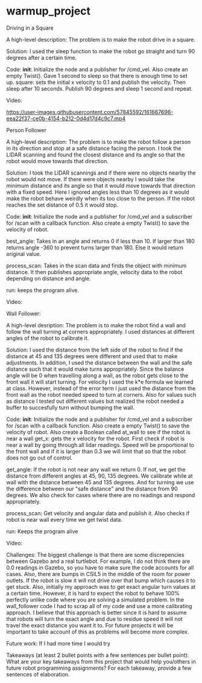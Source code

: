 # warmup_project
Driving in a Square

A high-level description: The problem is to make the robot drive in a square.

Solution: I used the sleep function to make the robot go straight and turn 90 degrees after a certain time.

Code:
__init__: Initialize the node and a publisher for /cmd_vel. Also create an empty Twist(). 
Gave 1 second to sleep so that there is enough time to set up.
square: sets the initial x velocity to 0.1 and publish the velocity. Then sleep after 10 seconds.
Publish 90 degrees and sleep 1 second and repeat.

Video:



https://user-images.githubusercontent.com/57845592/161667696-eea22f37-ce0b-4154-b212-0d4d17d4c9c7.mp4



Person Follower

A high-level description: The problem is to make the robot follow a person in its direction and stop at a safe distance facing the person. I took the LIDAR scanning and found the closest distance and its angle so that the robot would move towards that direction.

Solution: I took the LIDAR scannings and if there were no objects nearby the robot would not move. If there were objects nearby I would take the minimum distance and its angle so that it would move towards that direction with a fixed speed. Here I ignored angles less than 10 degrees as it would make the robot behave weirdly when its too close to the person. If the robot reaches the set distance of 0.5 it would stop.

Code:
__init__: Initialize the node and a publisher for /cmd_vel and a subscriber for /scan with a callback function. Also create a empty Twist() to save the velocity of robot.

best_angle: Takes in an angle and returns 0 if less than 10. If larger than 180 returns angle -360 to prevent turns larger than 180. Else it would return original value.

process_scan: Takes in the scan data and finds the object with minimum distance. It then publishes appropriate angle, velocity data to the robot depending on distance and angle.

run: keeps the program alive.

Video:


Wall Follower:

A high-level desription: The problem is to make the robot find a wall and follow the wall turning at corners appropriately. I used distances at different angles of the robot to calibrate it.

Solution: I used the distance from the left side of the robot to find if the distance at 45 and 135 degrees were different and used that to make adjustments. In addition, I used the distance between the wall and the safe distance such that it would make turns appropriately. Since the balance angle will be 0 when travelling along a wall, as the robot gets close to the front wall it will start turning. For velocity I used the k*e formula we learned at class. However, instead of the error term I just used the distance from the front wall as the robot needed speed to turn at corners. Also for values such as distance I tested out different values but realized the robot needed a buffer to succesfully turn without bumping the wall.


Code:
__init__: Initialize the node and a publisher for /cmd_vel and a subscriber for /scan with a callback function. Also create a empty Twist() to save the velocity of robot. Also create a Boolean called at_wall to see if the robot is near a wall
get_x: gets the x velocity for the robot. First check if robot is near a wall by going through all lidar readings. Speed will be proportional to the front wall and if it is larger than 0.3 we will limit that so that the robot does not go out of control.

get_angle: If the robot is not near any wall we return 0. If not, we get the distance from different angles at 45, 90, 135 degrees. We calibrate while at wall with the distance between 45 and 135 degrees. And for turning we use the difference between our "safe distance" and the distance from 90 degrees.
We also check for cases where there are no readings and respond appropriately.

process_scan: Get velocity and angular data and publish it. Also checks if robot is near wall every time we get twist data.

run: Keeps the program alive

Video:




Challenges: The biggest challenge is that there are some discrepencies between Gazebo and a real turtlebot. For example, I do not think there are 0.0 readings in Gazebo, so you have to make sure the code accounts for all cases. Also, there are bumps in CSIL5 in the middle of the room for power outlets. If the robot is slow it will not drive over that bump which causes it to get stuck. Also, initially my approach was to get exact angular turn values at a certain time. However, it is hard to expect the robot to behave 100% perfectly unlike code where you are solving a simulated problem. In the wall_follower code I had to scrap all of my code and use a more calibrating approach. I believe that this approach is better since it is hard to assume that robots will turn the exact angle and due to residue speed it will not travel the exact distance you want it to. For future projects it will be important to take account of this as problems will become more complex.


Future work: If I had more time I would try 

Takeaways (at least 2 bullet points with a few sentences per bullet point): What are your key takeaways from this project that would help you/others in future robot programming assignments? For each takeaway, provide a few sentences of elaboration.